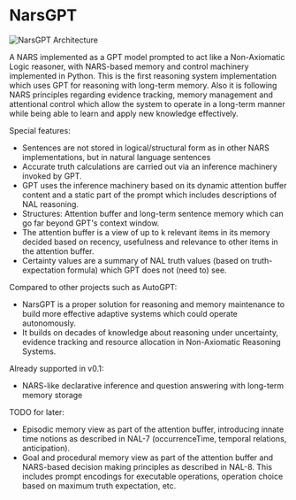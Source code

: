 # NarsGPT


![NarsGPT Architecture](https://user-images.githubusercontent.com/8284677/232365471-faa3ccaf-5078-4830-905f-e8d7d520dde6.png)


A NARS implemented as a GPT model prompted to act like a Non-Axiomatic Logic reasoner, with NARS-based memory and control machinery implemented in Python.
This is the first reasoning system implementation which uses GPT for reasoning with long-term memory. Also it is following NARS principles regarding evidence tracking, memory management and attentional control which allow the system to operate in a long-term manner while being able to learn and apply new knowledge effectively.

Special features:
- Sentences are not stored in logical/structural form as in other NARS implementations, but in natural language sentences
- Accurate truth calculations are carried out via an inference machinery invoked by GPT.
- GPT uses the inference machinery based on its dynamic attention buffer content and a static part of the prompt which includes descriptions of NAL reasoning.
- Structures: Attention buffer and long-term sentence memory which can go far beyond GPT's context window.
- The attention buffer is a view of up to k relevant items in its memory decided based on recency, usefulness and relevance to other items in the attention buffer.
- Certainty values are a summary of NAL truth values (based on truth-expectation formula) which GPT does not (need to) see.

Compared to other projects such as AutoGPT:

- NarsGPT is a proper solution for reasoning and memory maintenance to build more effective adaptive systems which could operate autonomously.
- It builds on decades of knowledge about reasoning under uncertainty, evidence tracking and resource allocation in Non-Axiomatic Reasoning Systems.

Already supported in v0.1:
- NARS-like declarative inference and question answering with long-term memory storage

TODO for later:

- Episodic memory view as part of the attention buffer, introducing innate time notions as described in NAL-7 (occurrenceTime, temporal relations, anticipation).
- Goal and procedural memory view as part of the attention buffer and NARS-based decision making principles as described in NAL-8. This includes prompt encodings for executable operations, operation choice based on maximum truth expectation, etc.


